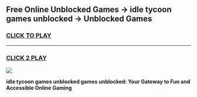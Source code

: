 
## Free Online Unblocked Games → idle tycoon games unblocked → Unblocked Games
<h3>
<a href="https://premium.freeplayer.one?title=idle_tycoon_games_unblocked&ref=21F">CLICK TO PLAY</a></h3>
<hr>

<h3>
<a href="https://premium.freeplayer.one?title=idle_tycoon_games_unblocked&ref=21F">CLICK 2 PLAY</a>
  
</h3>

<a href="https://premium.freeplayer.one?title=idle_tycoon_games_unblocked&ref=21F/"><img src="https://clearcache.store/games.png"></a>


**idle tycoon games unblocked games unblocked: Your Gateway to Fun and Accessible Online Gaming**
